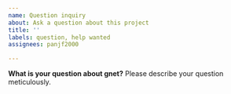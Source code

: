 ```yaml
---
name: Question inquiry
about: Ask a question about this project
title: ''
labels: question, help wanted 
assignees: panjf2000

---
```


**What is your question about gnet?**
Please describe your question meticulously.
